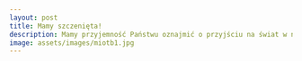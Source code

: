 ```yaml
---
layout: post
title: Mamy szczenięta!
description: Mamy przyjemność Państwu oznajmić o przyjściu na świat w naszej hodowli miotu biszkoptowych labradorków. Szczęśliwymi rodzicami są SHILOH SWEET Tęczowy Gaj (FCI) z naszej hodowli, oraz ANTALAS Move on up z hodowli Hero For You
image: assets/images/miotb1.jpg
---
```

